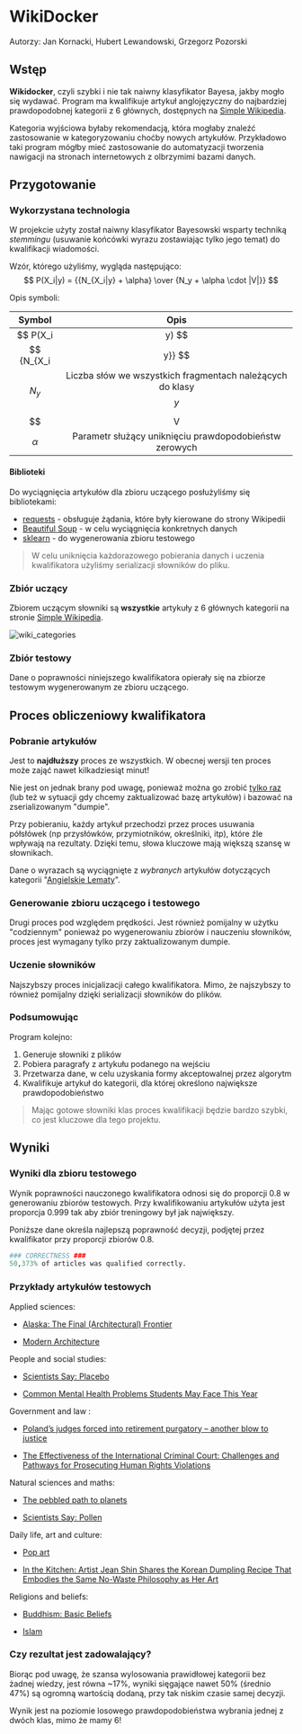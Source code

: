 # WikiDocker

Autorzy: Jan Kornacki, Hubert Lewandowski, Grzegorz Pozorski



## Wstęp

**Wikidocker**, czyli szybki i nie tak naiwny klasyfikator Bayesa, jakby mogło się wydawać. Program ma kwalifikuje artykuł anglojęzyczny do najbardziej prawdopodobnej kategorii z 6 głównych, dostępnych na [Simple Wikipedia](https://simple.wikipedia.org/wiki/Main_Page).

Kategoria wyjściowa byłaby rekomendacją, która mogłaby znaleźć zastosowanie w kategoryzowaniu choćby nowych artykułów. Przykładowo taki program mógłby mieć zastosowanie do automatyzacji tworzenia nawigacji na stronach internetowych z olbrzymimi bazami danych.



## Przygotowanie

### Wykorzystana technologia

W projekcie użyty został naiwny klasyfikator Bayesowski wsparty techniką *stemmingu* (usuwanie końcówki wyrazu zostawiając tylko jego temat) do kwalifikacji wiadomości.

Wzór, którego użyliśmy, wygląda następująco:
$$
P(X_i|y) = {{N_{X_i|y} + \alpha} \over {N_y + \alpha \cdot |V|}}
$$

Opis symboli:

|      Symbol       |                             Opis                             |
| :---------------: | :----------------------------------------------------------: |
|  $$ P(X_i|y) $$   | Prawdopodobieństwo warunkowe słowa $$ X_i $$ należącego do klasy $$ y $$ |
| $$ {N_{X_i|y}} $$ | Liczba wystąpień słowa $$ X_i $$ we wszystkich fragmentach należących do klasy $$ y $$ |
|     $$ N_y $$     | Liczba słów we wszystkich fragmentach należących do klasy $$ y $$ |
|     $$ |V| $$     |               Całkowita liczba słów w słowniku               |
|   $$ \alpha $$    |    Parametr służący uniknięciu prawdopodobieństw zerowych    |



#### Biblioteki

Do wyciągnięcia artykułów dla zbioru uczącego posłużyliśmy się bibliotekami:

- [requests](https://pypi.org/project/requests/) - obsługuje żądania, które były kierowane do strony Wikipedii
- [Beautiful Soup](https://www.crummy.com/software/BeautifulSoup/) - w celu wyciągnięcia konkretnych danych
- [sklearn](https://scikit-learn.org/stable/) - do wygenerowania zbioru testowego

> W celu uniknięcia każdorazowego pobierania danych i uczenia kwalifikatora użyliśmy serializacji słowników do pliku.



### Zbiór uczący

Zbiorem uczącym słowniki są **wszystkie** artykuły z 6 głównych kategorii na stronie [Simple Wikipedia](https://simple.wikipedia.org/wiki/Main_Page). 

![wiki_categories](.\wiki_categories.png)



### Zbiór testowy

Dane o poprawności niniejszego kwalifikatora opierały się na zbiorze testowym wygenerowanym ze zbioru uczącego.



## Proces obliczeniowy kwalifikatora

### Pobranie artykułów

Jest to **najdłuższy** proces ze wszystkich. W obecnej wersji ten proces może zająć nawet kilkadziesiąt minut!

Nie jest on jednak brany pod uwagę, ponieważ można go zrobić <u>tylko raz</u> (lub też w sytuacji gdy chcemy zaktualizować bazę artykułów) i bazować na zserializowanym "dumpie".

Przy pobieraniu, każdy artykuł przechodzi przez proces usuwania półsłówek (np przysłówków, przymiotników, określniki, itp), które źle wpływają na rezultaty. Dzięki temu, słowa kluczowe mają większą szansę w słownikach.

Dane o wyrazach są wyciągnięte z *wybranych* artykułów dotyczących kategorii "[Angielskie Lematy](https://en.wiktionary.org/wiki/Category:English_lemmas)".



### Generowanie zbioru uczącego i testowego

Drugi proces pod względem prędkości. Jest również pomijalny w użytku "codziennym" ponieważ po wygenerowaniu zbiorów i nauczeniu słowników, proces jest wymagany tylko przy zaktualizowanym dumpie.



### Uczenie słowników

Najszybszy proces inicjalizacji całego kwalifikatora. Mimo, że najszybszy to również pomijalny dzięki serializacji słowników do plików.



### Podsumowując

Program kolejno:

1. Generuje słowniki z plików
2. Pobiera paragrafy z artykułu podanego na wejściu
3. Przetwarza dane, w celu uzyskania formy akceptowalnej przez algorytm
4. Kwalifikuje artykuł do kategorii, dla której określono największe prawdopodobieństwo

> Mając gotowe słowniki klas proces kwalifikacji będzie bardzo szybki, co jest kluczowe dla tego projektu.



## Wyniki

### Wyniki dla zbioru testowego

Wynik poprawności nauczonego kwalifikatora odnosi się do proporcji 0.8 w generowaniu zbiorów testowych. Przy kwalifikowaniu artykułów użyta jest proporcja 0.999 tak aby zbiór treningowy był jak największy.

Poniższe dane określa najlepszą poprawność decyzji, podjętej przez kwalifikator przy proporcji zbiorów 0.8.

```python
### CORRECTNESS ###
50,373% of articles was qualified correctly.
```



### Przykłady artykułów testowych

Applied sciences: 

- [Alaska: The Final (Architectural) Frontier](https://www.dwell.com/article/alaska-the-final-architectural-frontier-78478d79)

- [Modern Architecture](https://encyclopedia2.thefreedictionary.com/modern+architecture)

    

People and social studies: 

- [Scientists Say: Placebo](https://www.sciencenewsforstudents.org/article/scientists-say-placebo)

- [Common Mental Health Problems Students May Face This Year](https://www.psyarticles.com/health/student-mental-health-problems.htm)

    

Government and law :

- [Poland’s judges forced into retirement purgatory – another blow to justice](https://theconversation.com/polands-judges-forced-into-retirement-purgatory-another-blow-to-justice-99478)

- [The Effectiveness of the International Criminal Court: Challenges and Pathways for Prosecuting Human Rights Violations](http://www.inquiriesjournal.com/articles/1806/the-effectiveness-of-the-international-criminal-court-challenges-and-pathways-for-prosecuting-human-rights-violations)

    

Natural sciences and maths: 

- [The pebbled path to planets](https://www.sciencenewsforstudents.org/article/the-pebbled-path-to-planet-formation)

- [Scientists Say: Pollen](https://www.sciencenewsforstudents.org/article/scientists-say-pollen)

    

Daily life, art and culture: 

- [Pop art](https://www.britannica.com/art/Pop-art)

- [In the Kitchen: Artist Jean Shin Shares the Korean Dumpling Recipe That Embodies the Same No-Waste Philosophy as Her Art](https://news.artnet.com/art-world/jean-shin-recipe-1974723)

    

Religions and beliefs:

- [Buddhism: Basic Beliefs](https://www.uri.org/kids/world-religions/buddhist-beliefs)

- [Islam](https://www.history.com/topics/religion/islam)



### Czy rezultat jest zadowalający?

Biorąc pod uwagę, że szansa wylosowania prawidłowej kategorii bez żadnej wiedzy, jest równa ~17%, wyniki sięgające nawet 50% (średnio 47%) są ogromną wartością dodaną, przy tak niskim czasie samej decyzji.

Wynik jest na poziomie losowego prawdopodobieństwa wybrania jednej z dwóch klas, mimo że mamy 6!
